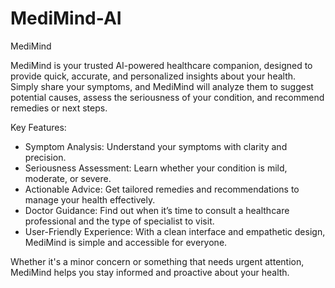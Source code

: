 # MediMind-AI

MediMind

MediMind is your trusted AI-powered healthcare companion, designed to provide quick, accurate, and personalized insights about your health. Simply share your symptoms, and MediMind will analyze them to suggest potential causes, assess the seriousness of your condition, and recommend remedies or next steps.

Key Features:
* Symptom Analysis: Understand your symptoms with clarity and precision.
* Seriousness Assessment: Learn whether your condition is mild, moderate, or severe.
* Actionable Advice: Get tailored remedies and recommendations to manage your health effectively.
* Doctor Guidance: Find out when it’s time to consult a healthcare professional and the type of specialist to visit.
* User-Friendly Experience: With a clean interface and empathetic design, MediMind is simple and accessible for everyone.

Whether it's a minor concern or something that needs urgent attention, MediMind helps you stay informed and proactive about your health.
